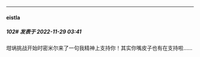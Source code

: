 

*****

####  eistla  
##### 102#       发表于 2022-11-29 03:41

坩埚挑战开始时密米尔来了一句我精神上支持你！其实你嘴皮子也有在支持啦……

